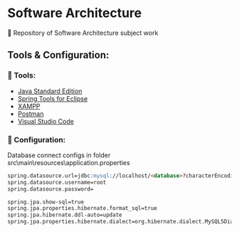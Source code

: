 # Software Architecture
📝 Repository of Software Architecture subject work

## Tools & Configuration:

### 🔧 Tools:
  - [Java Standard Edition](https://www.oracle.com/java/technologies/javase-downloads.html)
  - [Spring Tools for Eclipse](https://spring.io/tools)
  - [XAMPP](https://www.apachefriends.org/download.html)
  - [Postman](https://www.postman.com/downloads/)
  - [Visual Studio Code](https://code.visualstudio.com/download)
  
### 📌 Configuration:
Database connect configs in folder src\main\resources\application.properties
```md
spring.datasource.url=jdbc:mysql://localhost/<database>?characterEncoding=utf-8&useUnicode=true&useJDBCCompliantTimezoneShift=true&useLegacyDatetimeCode=false&serverTimezone=UTC
spring.datasource.username=root
spring.datasource.password=

spring.jpa.show-sql=true
spring.jpa.properties.hibernate.format_sql=true
spring.jpa.hibernate.ddl-auto=update
spring.jpa.properties.hibernate.dialect=org.hibernate.dialect.MySQL5Dialect
```
